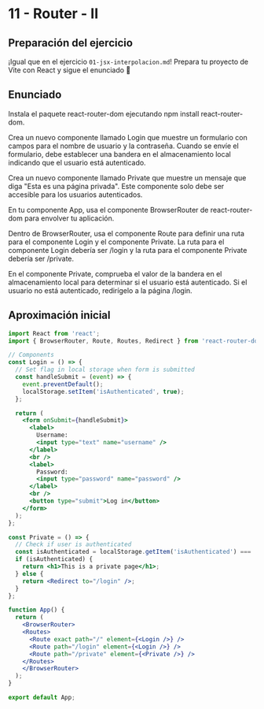 # 11 - Router - II

## Preparación del ejercicio

¡Igual que en el ejercicio `01-jsx-interpolacion.md`! Prepara tu proyecto de Vite con React y sigue el enunciado 🦄

## Enunciado

Instala el paquete react-router-dom ejecutando npm install react-router-dom.

Crea un nuevo componente llamado Login que muestre un formulario con campos para el nombre de usuario y la contraseña. Cuando se envíe el formulario, debe establecer una bandera en el almacenamiento local indicando que el usuario está autenticado.

Crea un nuevo componente llamado Private que muestre un mensaje que diga "Esta es una página privada". Este componente solo debe ser accesible para los usuarios autenticados.

En tu componente App, usa el componente BrowserRouter de react-router-dom para envolver tu aplicación.

Dentro de BrowserRouter, usa el componente Route para definir una ruta para el componente Login y el componente Private. La ruta para el componente Login debería ser /login y la ruta para el componente Private debería ser /private.

En el componente Private, comprueba el valor de la bandera en el almacenamiento local para determinar si el usuario está autenticado. Si el usuario no está autenticado, redirígelo a la página /login.

## Aproximación inicial

```jsx
import React from 'react';
import { BrowserRouter, Route, Routes, Redirect } from 'react-router-dom';

// Components
const Login = () => {
  // Set flag in local storage when form is submitted
  const handleSubmit = (event) => {
    event.preventDefault();
    localStorage.setItem('isAuthenticated', true);
  };

  return (
    <form onSubmit={handleSubmit}>
      <label>
        Username:
        <input type="text" name="username" />
      </label>
      <br />
      <label>
        Password:
        <input type="password" name="password" />
      </label>
      <br />
      <button type="submit">Log in</button>
    </form>
  );
};

const Private = () => {
  // Check if user is authenticated
  const isAuthenticated = localStorage.getItem('isAuthenticated') === 'true';
  if (isAuthenticated) {
    return <h1>This is a private page</h1>;
  } else {
    return <Redirect to="/login" />;
  }
};

function App() {
  return (
    <BrowserRouter>
    <Routes>
      <Route exact path="/" element={<Login />} />
      <Route path="/login" element={<Login />} />
      <Route path="/private" element={<Private />} />
    </Routes>
    </BrowserRouter>
  );
}

export default App;


```
